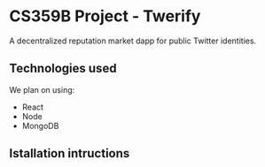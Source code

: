 # CS359B Project - Twerify

A decentralized reputation market dapp for public Twitter identities. 

## Technologies used

We plan on using:

- React
- Node
- MongoDB

## Istallation intructions


